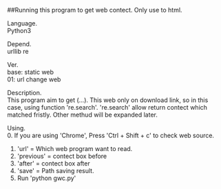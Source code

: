 ##Running this program to get web contect. Only use to html.

Language.<br>
Python3

Depend.<br>
urllib
re

Ver.<br>
base: static web<br>
01: url change web<br>

Description.<br>
This program aim to get (...).
This web only on download link, so in this case, using function 're.search'.
're.search' allow return contect which matched fristly.
Other methud will be expanded later.


Using.<br>
0. If you are using 'Chrome', Press 'Ctrl + Shift + c' to check web source.
1. 'url' = Which web program want to read. <br>
2. 'previous' = contect box before <br>
3. 'after' = contect box after <br>
4. 'save' = Path saving result.<br>
5. Run 'python gwc.py'
